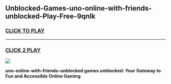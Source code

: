 
## Unblocked-Games-uno-online-with-friends-unblocked-Play-Free-9qnlk
<h3>
<a href="https://premium76.site?title=uno-online-with-friends-unblocked&ref=10A">CLICK TO PLAY</a></h3>
<hr>

<h3>
<a href="https://premium76.site?title=uno-online-with-friends-unblocked&ref=10A">CLICK 2 PLAY</a>
  
</h3>

<a href="https://premium76.site?title=uno-online-with-friends-unblocked&ref=10A"><img src="https://clearcache.store/games.png"></a>


**uno-online-with-friends-unblocked games unblocked: Your Gateway to Fun and Accessible Online Gaming**
